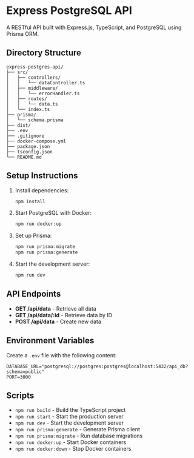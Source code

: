 # Express PostgreSQL API

A RESTful API built with Express.js, TypeScript, and PostgreSQL using Prisma ORM.

## Directory Structure

```
express-postgres-api/
├── src/
│   ├── controllers/
│   │   └── dataController.ts
│   ├── middleware/
│   │   └── errorHandler.ts
│   ├── routes/
│   │   └── data.ts
│   └── index.ts
├── prisma/
│   └── schema.prisma
├── dist/
├── .env
├── .gitignore
├── docker-compose.yml
├── package.json
├── tsconfig.json
└── README.md
```

## Setup Instructions

1. Install dependencies:
   ```bash
   npm install
   ```

2. Start PostgreSQL with Docker:
   ```bash
   npm run docker:up
   ```

3. Set up Prisma:
   ```bash
   npm run prisma:migrate
   npm run prisma:generate
   ```

4. Start the development server:
   ```bash
   npm run dev
   ```

## API Endpoints

- **GET /api/data** - Retrieve all data
- **GET /api/data/:id** - Retrieve data by ID
- **POST /api/data** - Create new data

## Environment Variables

Create a `.env` file with the following content:

```
DATABASE_URL="postgresql://postgres:postgres@localhost:5432/api_db?schema=public"
PORT=3000
```

## Scripts

- `npm run build` - Build the TypeScript project
- `npm run start` - Start the production server
- `npm run dev` - Start the development server
- `npm run prisma:generate` - Generate Prisma client
- `npm run prisma:migrate` - Run database migrations
- `npm run docker:up` - Start Docker containers
- `npm run docker:down` - Stop Docker containers
